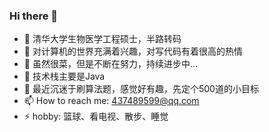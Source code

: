 ### Hi there 👋

<!--
**ZhangyuAyao/ZhangyuAyao** is a ✨ _special_ ✨ repository because its `README.md` (this file) appears on your GitHub profile.

Here are some ideas to get you started:

- 🔭 I’m currently working on ...
- 🌱 I’m currently learning ...
- 👯 I’m looking to collaborate on ...
- 🤔 I’m looking for help with ...
- 💬 Ask me about ...
- 📫 How to reach me: ...
- 😄 Pronouns: ...
- ⚡ Fun fact: ...
-->
- 🔭 清华大学生物医学工程硕士，半路转码
- 👯 对计算机的世界充满着兴趣，对写代码有着很高的热情
- 🌱 虽然很菜，但是不断在努力，持续进步中...
- 🤔 技术栈主要是Java
- 💬 最近沉迷于刷算法题，感觉好有趣，先定个500道的小目标
- 📫 How to reach me: 437489599@qq.com
- ⚡ hobby: 篮球、看电视、散步、睡觉
